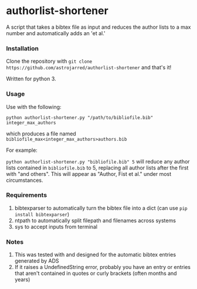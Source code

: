 # authorlist-shortener
A script that takes a bibtex file as input and reduces the author lists to a max number and automatically adds an 'et al.'



### Installation

Clone the repository with `git clone https://github.com/astrojarred/authorlist-shortener` and that's it!

Written for python 3.

### Usage

Use with the following:

`python authorlist-shortener.py "/path/to/bibliofile.bib" integer_max_authors`

which produces a file named `bibliofile_max<integer_max_authors>authors.bib`

For example:

`python authorlist-shortener.py "bibliofile.bib" 5` will reduce any author lists contained in `bibliofile.bib` to 5, replacing all author lists after the first with "and others". This will appear as "Author, Fist et al." under most circumstances.

### Requirements

1. bibtexparser to automatically turn the bibtex file into a dict (can use `pip install bibtexparser`)
2. ntpath to automatically split filepath and filenames across systems
3. sys to accept inputs from terminal

### Notes

1. This was tested with and designed for the automatic bibtex entries generated by ADS
2. If it raises a UndefinedString error, probably you have an entry or entries that aren't contained in quotes or curly brackets (often months and years)

